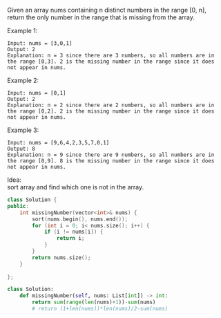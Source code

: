 Given an array nums containing n distinct numbers in the range [0, n], return the only number in the range that is missing from the array.


Example 1:
```
Input: nums = [3,0,1]
Output: 2
Explanation: n = 3 since there are 3 numbers, so all numbers are in the range [0,3]. 2 is the missing number in the range since it does not appear in nums.
```

Example 2:
```
Input: nums = [0,1]
Output: 2
Explanation: n = 2 since there are 2 numbers, so all numbers are in the range [0,2]. 2 is the missing number in the range since it does not appear in nums.
```

Example 3:
```
Input: nums = [9,6,4,2,3,5,7,0,1]
Output: 8
Explanation: n = 9 since there are 9 numbers, so all numbers are in the range [0,9]. 8 is the missing number in the range since it does not appear in nums.
```

Idea:\
sort array and find which one is not in the array.
```cpp
class Solution {
public:
    int missingNumber(vector<int>& nums) {
        sort(nums.begin(), nums.end());
        for (int i = 0; i< nums.size(); i++) {
            if (i != nums[i]) {
                return i;
            }
        }
        return nums.size();
    }
    
};
```

```python
class Solution:
    def missingNumber(self, nums: List[int]) -> int:
        return sum(range(len(nums)+1))-sum(nums)
        # return (1+len(nums))*len(nums)/2-sum(nums)
```





















